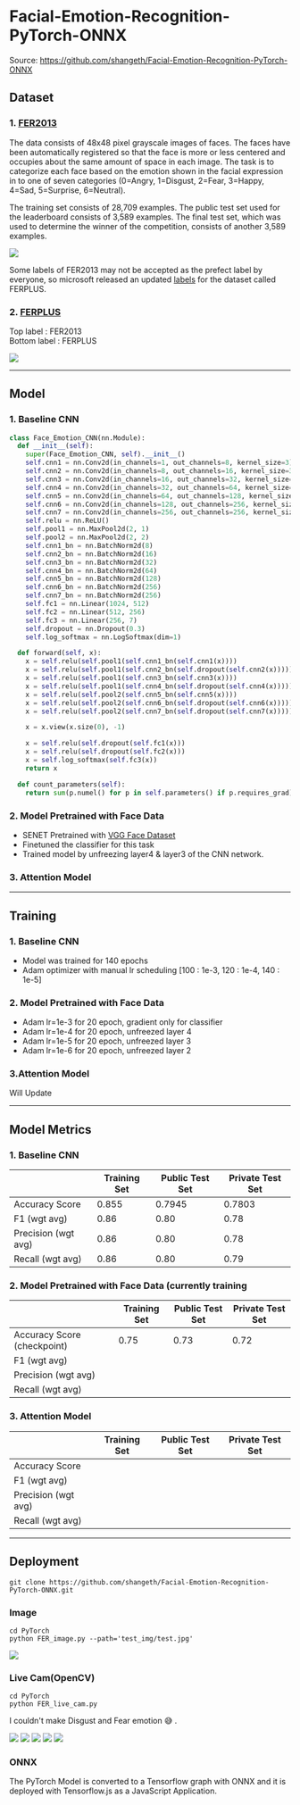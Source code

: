 # Facial-Emotion-Recognition-PyTorch-ONNX

Source: https://github.com/shangeth/Facial-Emotion-Recognition-PyTorch-ONNX

## Dataset
### 1. [FER2013](https://www.kaggle.com/c/challenges-in-representation-learning-facial-expression-recognition-challenge/data)
<p>
The data consists of 48x48 pixel grayscale images of faces. The faces have been automatically registered so that the face is more or less centered and occupies about the same amount of space in each image. The task is to categorize each face based on the emotion shown in the facial expression in to one of seven categories (0=Angry, 1=Disgust, 2=Fear, 3=Happy, 4=Sad, 5=Surprise, 6=Neutral).</p>
<p>
The training set consists of 28,709 examples. The public test set used for the leaderboard consists of 3,589 examples. The final test set, which was used to determine the winner of the competition, consists of another 3,589 examples.
</p>

  ![](https://miro.medium.com/max/1200/1*slyZ64ftG12VU4VTEmSfBQ.png)
  
  Some labels of FER2013 may not be accepted as the prefect label by everyone, so microsoft released an updated [labels](https://raw.githubusercontent.com/microsoft/FERPlus/master/fer2013new.csv) for the dataset called FERPLUS.

### 2. [FERPLUS](https://github.com/microsoft/FERPlus)
  Top label : FER2013 </br>
  Bottom label : FERPLUS
  
  ![](https://raw.githubusercontent.com/Microsoft/FERPlus/master/FER+vsFER.png)

<hr>

## Model
### 1. Baseline CNN
  ```python
  class Face_Emotion_CNN(nn.Module):
    def __init__(self):
      super(Face_Emotion_CNN, self).__init__()
      self.cnn1 = nn.Conv2d(in_channels=1, out_channels=8, kernel_size=3)
      self.cnn2 = nn.Conv2d(in_channels=8, out_channels=16, kernel_size=3)
      self.cnn3 = nn.Conv2d(in_channels=16, out_channels=32, kernel_size=3)
      self.cnn4 = nn.Conv2d(in_channels=32, out_channels=64, kernel_size=3)
      self.cnn5 = nn.Conv2d(in_channels=64, out_channels=128, kernel_size=3)
      self.cnn6 = nn.Conv2d(in_channels=128, out_channels=256, kernel_size=3)
      self.cnn7 = nn.Conv2d(in_channels=256, out_channels=256, kernel_size=3)
      self.relu = nn.ReLU()
      self.pool1 = nn.MaxPool2d(2, 1)
      self.pool2 = nn.MaxPool2d(2, 2)
      self.cnn1_bn = nn.BatchNorm2d(8)
      self.cnn2_bn = nn.BatchNorm2d(16)
      self.cnn3_bn = nn.BatchNorm2d(32)
      self.cnn4_bn = nn.BatchNorm2d(64)
      self.cnn5_bn = nn.BatchNorm2d(128)
      self.cnn6_bn = nn.BatchNorm2d(256)
      self.cnn7_bn = nn.BatchNorm2d(256)
      self.fc1 = nn.Linear(1024, 512)
      self.fc2 = nn.Linear(512, 256)
      self.fc3 = nn.Linear(256, 7)
      self.dropout = nn.Dropout(0.3)
      self.log_softmax = nn.LogSoftmax(dim=1)

    def forward(self, x):
      x = self.relu(self.pool1(self.cnn1_bn(self.cnn1(x))))
      x = self.relu(self.pool1(self.cnn2_bn(self.dropout(self.cnn2(x)))))
      x = self.relu(self.pool1(self.cnn3_bn(self.cnn3(x))))
      x = self.relu(self.pool1(self.cnn4_bn(self.dropout(self.cnn4(x)))))
      x = self.relu(self.pool2(self.cnn5_bn(self.cnn5(x))))
      x = self.relu(self.pool2(self.cnn6_bn(self.dropout(self.cnn6(x)))))
      x = self.relu(self.pool2(self.cnn7_bn(self.dropout(self.cnn7(x)))))

      x = x.view(x.size(0), -1)

      x = self.relu(self.dropout(self.fc1(x)))
      x = self.relu(self.dropout(self.fc2(x)))
      x = self.log_softmax(self.fc3(x))
      return x

    def count_parameters(self):
      return sum(p.numel() for p in self.parameters() if p.requires_grad)
  ```
### 2. Model Pretrained with Face Data
   - SENET Pretrained with [VGG Face Dataset](https://www.robots.ox.ac.uk/~vgg/data/vgg_face2/)
   - Finetuned the classifier for this task
   - Trained model by unfreezing layer4 & layer3 of the CNN network.

### 3. Attention Model

<hr>

## Training
  ### 1. Baseline CNN
   - Model was trained for 140 epochs
   - Adam optimizer with manual lr scheduling [100 : 1e-3, 120 : 1e-4, 140 : 1e-5]
  
  ### 2. Model Pretrained with Face Data
   - Adam lr=1e-3 for 20 epoch, gradient only for classifier
   - Adam lr=1e-4 for 20 epoch, unfreezed layer 4
   - Adam lr=1e-5 for 20 epoch, unfreezed layer 3
   - Adam lr=1e-6 for 20 epoch, unfreezed layer 2
  
  ### 3.Attention Model
   Will Update
<hr>

## Model Metrics
  ### 1. Baseline CNN
  |                	    | Training Set 	| Public Test Set 	| Private Test Set 	|
  |----------------	    |--------------	|-----------------	|------------------	|
  | Accuracy Score 	    |     0.855    	|    0.7945       	|     0.7803       	|
  | F1 (wgt avg)  	    |     0.86     	|    0.80          	|     0.78         	|
  | Precision (wgt avg) |     0.86     	|    0.80          	|     0.78         	|
  | Recall (wgt avg)    |     0.86     	|    0.80          	|     0.79         	|

  
  ### 2. Model Pretrained with Face Data (currently training
  |                	    | Training Set 	| Public Test Set 	| Private Test Set 	|
  |----------------	    |--------------	|-----------------	|------------------	|
  | Accuracy Score 	(checkpoint)    |      0.75   	|     0.73        	|     0.72         	|
  | F1 (wgt avg)  	    |          	|              	|              	|
  | Precision (wgt avg) |          	|              	|              	|
  | Recall (wgt avg)    |          	|              	|              	|
  
  ### 3. Attention Model
  |                	    | Training Set 	| Public Test Set 	| Private Test Set 	|
  |----------------	    |--------------	|-----------------	|------------------	|
  | Accuracy Score 	    |         	|           	|            	|
  | F1 (wgt avg)  	    |          	|              	|              	|
  | Precision (wgt avg) |          	|              	|              	|
  | Recall (wgt avg)    |          	|              	|            	|
  
<hr>  

## Deployment
```
git clone https://github.com/shangeth/Facial-Emotion-Recognition-PyTorch-ONNX.git
```
### Image 
```
cd PyTorch
python FER_image.py --path='test_img/test.jpg'
```
![](PyTorch/test_img/test_result.png)

### Live Cam(OpenCV)
```
cd PyTorch
python FER_live_cam.py 
```
I couldn't make Disgust and Fear emotion :sweat_smile: .

![](PyTorch/img/neutral.png)
![](PyTorch/img/happy.png)
![](PyTorch/img/surprise.png)
![](PyTorch/img/sad.png)
![](PyTorch/img/anger.png)
### ONNX
The PyTorch Model is converted to a Tensorflow graph with ONNX and it is deployed with Tensorflow.js as a JavaScript Application.


